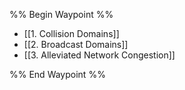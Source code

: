 %% Begin Waypoint %%
- [[1. Collision Domains]]
- [[2. Broadcast Domains]]
- [[3. Alleviated Network Congestion]]

%% End Waypoint %%

